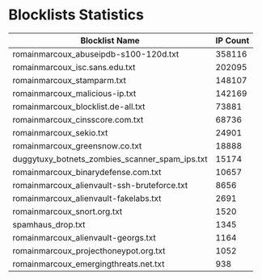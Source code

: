 # Blocklists Statistics
| Blocklist Name | IP Count |
|----|----|
| romainmarcoux_abuseipdb-s100-120d.txt | 358116 |
| romainmarcoux_isc.sans.edu.txt | 202095 |
| romainmarcoux_stamparm.txt | 148107 |
| romainmarcoux_malicious-ip.txt | 142169 |
| romainmarcoux_blocklist.de-all.txt | 73881 |
| romainmarcoux_cinsscore.com.txt | 68736 |
| romainmarcoux_sekio.txt | 24901 |
| romainmarcoux_greensnow.co.txt | 18888 |
| duggytuxy_botnets_zombies_scanner_spam_ips.txt | 15174 |
| romainmarcoux_binarydefense.com.txt | 10657 |
| romainmarcoux_alienvault-ssh-bruteforce.txt | 8656 |
| romainmarcoux_alienvault-fakelabs.txt | 2691 |
| romainmarcoux_snort.org.txt | 1520 |
| spamhaus_drop.txt | 1345 |
| romainmarcoux_alienvault-georgs.txt | 1164 |
| romainmarcoux_projecthoneypot.org.txt | 1052 |
| romainmarcoux_emergingthreats.net.txt | 938 |

